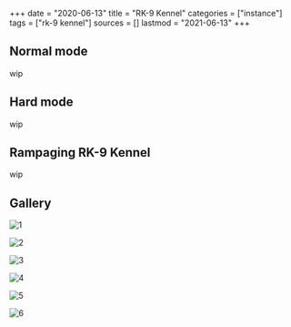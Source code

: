 +++
date = "2020-06-13"
title = "RK-9 Kennel"
categories = ["instance"]
tags = ["rk-9 kennel"]
sources = []
lastmod = "2021-06-13"
+++

[1]: /images/instances/rk9Kennel_01.png
[2]: /images/instances/rk9Kennel_02.png
[3]: /images/instances/rk9Kennel_03.png
[4]: /images/instances/rk9Kennel_04.png
[5]: /images/instances/rk9Kennel_05.png
[6]: /images/instances/rk9Kennel_06.png

## Normal mode
wip

## Hard mode
wip

## Rampaging RK-9 Kennel
wip

## Gallery

![1]

![2]

![3]

![4]

![5]

![6]
